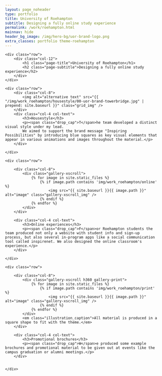 ```yaml
---
layout: page_noheader
type: portfolio
title: University of Roehampton
subtitle: Designing a fully online study experience
permalink: /work/roehampton.html
mainnav: hide
header_bg_image: /img/hero-bg/uor-brand-logo.png
extra_classes: portfolio theme-roehampton
---
```


<div class="wrapper">
	
	<div class="row">		
		<div class="col-12">
			<h1 class="page-title">University of Roehampton</h1>
			<h2 class="page-subtitle">Designing a fully online study experience</h2>
		</div>
	</div>

	<div class="row">	
		<div class="col-8">
			<img alt="alternative text" src="{{ "/img/work_roehampton/housestyle/00-uor-brand-towerbridge.jpg" | prepend: site.baseurl }}" class="grid_img" />
		</div>
		<div class="col-4 col-text">
			<h3>Housestyle</h3>
			<p><span class="drop_cap">T</span>he team developed a distinct visual style under my lead. 
			We aimed to support the brand message "Inspiring Possibilities" by introducing blue squares as key visual elements that appear in various animations and images throughout the material.</p>			
		</div>

	</div>

	<div class="row">				

		<div class="col-8">
			<div class="gallery-xscroll">
				{% for image in site.static_files %}
				    {% if image.path contains 'img/work_roehampton/online' %}
				        <img src="{{ site.baseurl }}{{ image.path }}" alt="image" class="gallery-xscroll_img" />
				    {% endif %}
				{% endfor %}
			</div>
		</div>

		<div class="col-4 col-text">
			<h3>Online experiences</h3>
			<p><span class="drop_cap">F</span>or Roehampton students the team produced not only a website with student info and sign-up process, but also several in-program apps like a social communication tool called inspirenet. We also designed the online classroom's experience.</p>
		</div>

	</div>

	<div class="row">		

		<div class="col-8">
			<div class="gallery-xscroll h360 gallery-print">
				{% for image in site.static_files %}
				    {% if image.path contains 'img/work_roehampton/print' %}
				        <img src="{{ site.baseurl }}{{ image.path }}" alt="image" class="gallery-xscroll_img" />
				    {% endif %}
				{% endfor %}
			</div>
			<em class="illustration_caption">All material is produced in a square shape to fit with the theme.</em>
		</div>

		<div class="col-4 col-text">
			<h3>Promotional brochures</h3>
			<p><span class="drop_cap">W</span>e produced some example brochures and promotional material to be given out at events like the campus graduation or alumni meetings.</p>
		</div>

		
	</div>
</div>
